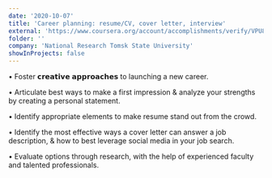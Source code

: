 ```yaml
---
date: '2020-10-07'
title: 'Career planning: resume/CV, cover letter, interview'
external: 'https://www.coursera.org/account/accomplishments/verify/VPU86E5VRBQG'
folder: ''
company: 'National Research Tomsk State University'
showInProjects: false
---
```


• Foster 𝗰𝗿𝗲𝗮𝘁𝗶𝘃𝗲 𝗮𝗽𝗽𝗿𝗼𝗮𝗰𝗵𝗲𝘀 to launching a new career.

• Articulate best ways to make a first impression & analyze your strengths by creating a personal statement.

• Identify appropriate elements to make resume stand out from the crowd.

• Identify the most effective ways a cover letter can answer a job description, & how to best leverage social media in your job search.

• Evaluate options through research, with the help of experienced faculty and talented professionals.
